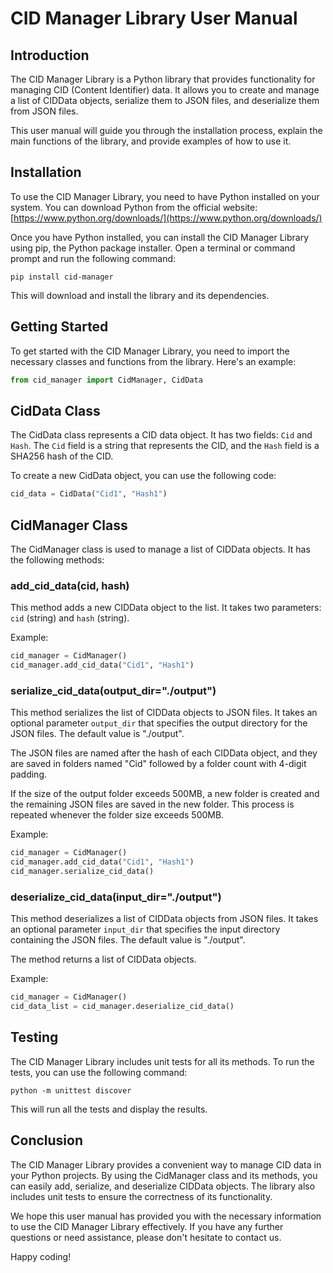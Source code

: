 # CID Manager Library User Manual

## Introduction

The CID Manager Library is a Python library that provides functionality for managing CID (Content Identifier) data. It allows you to create and manage a list of CIDData objects, serialize them to JSON files, and deserialize them from JSON files.

This user manual will guide you through the installation process, explain the main functions of the library, and provide examples of how to use it.

## Installation

To use the CID Manager Library, you need to have Python installed on your system. You can download Python from the official website: [https://www.python.org/downloads/](https://www.python.org/downloads/)

Once you have Python installed, you can install the CID Manager Library using pip, the Python package installer. Open a terminal or command prompt and run the following command:

```
pip install cid-manager
```

This will download and install the library and its dependencies.

## Getting Started

To get started with the CID Manager Library, you need to import the necessary classes and functions from the library. Here's an example:

```python
from cid_manager import CidManager, CidData
```

## CidData Class

The CidData class represents a CID data object. It has two fields: `Cid` and `Hash`. The `Cid` field is a string that represents the CID, and the `Hash` field is a SHA256 hash of the CID.

To create a new CidData object, you can use the following code:

```python
cid_data = CidData("Cid1", "Hash1")
```

## CidManager Class

The CidManager class is used to manage a list of CIDData objects. It has the following methods:

### add_cid_data(cid, hash)

This method adds a new CIDData object to the list. It takes two parameters: `cid` (string) and `hash` (string).

Example:

```python
cid_manager = CidManager()
cid_manager.add_cid_data("Cid1", "Hash1")
```

### serialize_cid_data(output_dir="./output")

This method serializes the list of CIDData objects to JSON files. It takes an optional parameter `output_dir` that specifies the output directory for the JSON files. The default value is "./output".

The JSON files are named after the hash of each CIDData object, and they are saved in folders named "Cid" followed by a folder count with 4-digit padding.

If the size of the output folder exceeds 500MB, a new folder is created and the remaining JSON files are saved in the new folder. This process is repeated whenever the folder size exceeds 500MB.

Example:

```python
cid_manager = CidManager()
cid_manager.add_cid_data("Cid1", "Hash1")
cid_manager.serialize_cid_data()
```

### deserialize_cid_data(input_dir="./output")

This method deserializes a list of CIDData objects from JSON files. It takes an optional parameter `input_dir` that specifies the input directory containing the JSON files. The default value is "./output".

The method returns a list of CIDData objects.

Example:

```python
cid_manager = CidManager()
cid_data_list = cid_manager.deserialize_cid_data()
```

## Testing

The CID Manager Library includes unit tests for all its methods. To run the tests, you can use the following command:

```
python -m unittest discover
```

This will run all the tests and display the results.

## Conclusion

The CID Manager Library provides a convenient way to manage CID data in your Python projects. By using the CidManager class and its methods, you can easily add, serialize, and deserialize CIDData objects. The library also includes unit tests to ensure the correctness of its functionality.

We hope this user manual has provided you with the necessary information to use the CID Manager Library effectively. If you have any further questions or need assistance, please don't hesitate to contact us.

Happy coding!
```